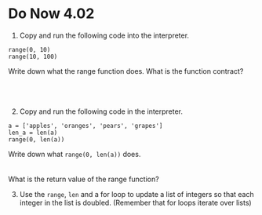 # Do Now 4.02

1. Copy and run the following code into the interpreter. 

```
range(0, 10)
range(10, 100)
```
Write down what the range function does. What is the function contract?  
<br>
<br>
<br>

2. Copy and run the following code in the interpreter. 

```
a = ['apples', 'oranges', 'pears', 'grapes']
len_a = len(a)
range(0, len(a))
```
Write down what `range(0, len(a))` does.
<br>
<br>
<br>
What is the return value of the range function? 
<br>

3. Use the `range`, `len` and a for loop to update a list of integers so that each integer in the list is doubled. (Remember that for loops iterate over lists)
